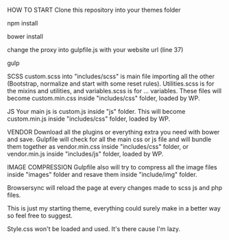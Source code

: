 HOW TO START
Clone this repository into your themes folder

npm install

bower install

change the proxy into gulpfile.js with your website url (line 37)

gulp


SCSS
custom.scss into "includes/scss" is main file importing all the other (Bootstrap, normalize and start with some reset rules). Utilities.scss is for the mixins and utilities, and variables.scss is for ... variables.
These files will become custom.min.css inside "includes/css" folder, loaded by WP.


JS
Your main js is custom.js inside "js" folder. This will become custom.min.js inside "includes/css" folder, loaded by WP.


VENDOR
Download all the plugins or everything extra you need with bower and save. Gulpfile will check for all the main css or js file and will bundle them together as vendor.min.css inside "includes/css" folder, or vendor.min.js inside "includes/js" folder, loaded by WP.


IMAGE COMPRESSION
Gulpfile also will try to compress all the image files inside "images" folder and resave them inside "include/img" folder.


Browsersync will reload the page at every changes made to scss js and php files.


This is just my starting theme, everything could surely make in a better way so feel free to suggest.


Style.css won't be loaded and used. It's there cause I'm lazy.
